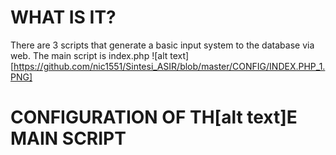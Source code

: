 # WHAT IS IT?

There are 3 scripts that generate a basic input system to the database via web. The main script is index.php ![alt text][https://github.com/nic1551/Sintesi_ASIR/blob/master/CONFIG/INDEX.PHP_1.PNG]

# CONFIGURATION OF TH[alt text]E MAIN SCRIPT

